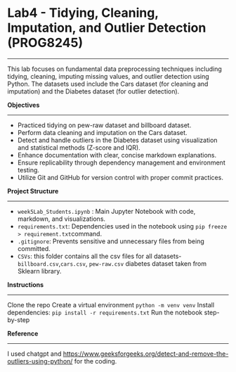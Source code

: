 # Lab4 - Tidying, Cleaning, Imputation, and Outlier Detection (PROG8245)
---

This lab focuses on fundamental data preprocessing techniques including tidying, cleaning, imputing missing values, and outlier detection using Python. The datasets used include the Cars dataset (for cleaning and imputation) and the Diabetes dataset (for outlier detection).

**Objectives**

---
- Practiced tidying on pew-raw dataset and billboard dataset.
- Perform data cleaning and imputation on the Cars dataset.
- Detect and handle outliers in the Diabetes dataset using visualization and statistical methods 
  (Z-score and IQR).
- Enhance documentation with clear, concise markdown explanations.
- Ensure replicability through dependency management and environment testing.
- Utilize Git and GitHub for version control with proper commit practices.

**Project Structure**

---

- `week5Lab_Students.ipynb` : Main Jupyter Notebook with code, markdown, and visualizations.
- `requirements.txt`: Dependencies used in the notebook using `pip freeze > requirement.txt`command.
- `.gitignore`: Prevents sensitive and unnecessary files from being committed.
- `CSVs`: this folder contains all the csv files for all datasets-`billboard.csv`,`cars.csv`, 
          `pew-raw.csv` diabetes dataset taken from Sklearn library.


**Instructions**

---
Clone the repo
Create a virtual environment `python -m venv venv`
Install dependencies: `pip install -r requirements.txt`
Run the notebook step-by-step


**Reference**

---
I used chatgpt and https://www.geeksforgeeks.org/detect-and-remove-the-outliers-using-python/ for the coding.